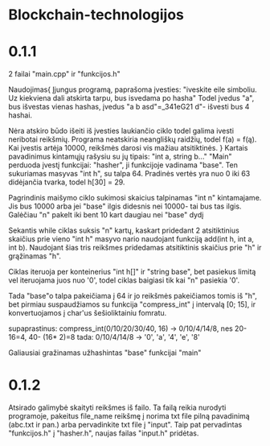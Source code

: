 # Blockchain-technologijos
# 0.1.1
2 failai "main.cpp" ir "funkcijos.h"

Naudojimas{
  Įjungus programą, paprašoma įvesties:
  "iveskite eile simboliu. Uz kiekviena dali atskirta tarpu, bus isvedama po hasha"
  Todel įvedus "a", bus išvestas vienas hashas, įvedus "a b asd"=_341eG21 d"- išvesti bus 4 hashai.

  Nėra atskiro būdo išeiti iš įvesties laukiančio ciklo todel galima ivesti neribotai reikšmių.
  Programa neatskiria neangliškų raidžių, todel f(a) = f(ą). Kai įvestis artėja 10000, reikšmės darosi vis     mažiau atsitiktinės.
}
Kartais pavadinimus kintamųjų rašysiu su jų tipais: "int a, string b..."
"Main" perduoda įvestį funkcijai: "hasher", ji funkcijoje vadinama "base".
Ten sukuriamas masyvas "int h", su talpa 64.
Pradinės vertės yra nuo 0 iki 63 didėjančia tvarka, todel h[30] = 29. 

Pagrindinis maišymo ciklo sukimosi skaicius talpinamas "int n" kintamajame. Jis bus 10000 arba jei "base" ilgis didesnis nei 10000- tai bus tas ilgis. Galėčiau "n" pakelt iki bent 10 kart daugiau nei "base" dydį

Sekantis while ciklas suksis "n" kartų, kaskart pridedant 2 atsitiktinius skaičius prie vieno "int h" masyvo nario naudojant funkciją add(int h, int a, int b). Naudojant šias tris reikšmes pridedamas atsitiktinis skaičius prie "h" ir grąžinamas "h".

Ciklas iteruoja per konteinerius "int h[]" ir "string base", bet pasiekus limitą vel iteruojama juos nuo '0', todel ciklas baigiasi tik kai "n" pasiekia '0'.

Tada "base"o talpa pakeičiama į 64 ir jo reikšmės pakeičiamos tomis iš "h", bet pirmiau suspaudžiamos su funkcija "compress_int" į intervalą [0; 15], ir konvertuojamos į char'us šešioliktainiu fomratu.

supaprastinus:
compress_int(0/10/20/30/40, 16) -> 0/10/4/14/8, nes 20-16=4, 40- (16* 2)=8
tada: 0/10/4/14/8 -> '0', 'a', '4', 'e', '8'

Galiausiai gražinamas užhashintas "base" funkcijai "main"

# 0.1.2
Atsirado galimybė skaityti reikšmes iš failo. Ta failą reikia nurodyti programoje, pakeitus file_name reikšmę į norima txt file pilną pavadinimą (abc.txt ir pan.) arba pervadinkite txt file į "input".
Taip pat pervadintas "funkcijos.h" į "hasher.h", naujas failas "input.h" pridėtas.

